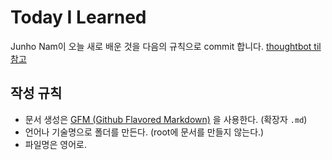 # Today I Learned

Junho Nam이 오늘 새로 배운 것을 다음의 규칙으로 commit 합니다. [thoughtbot til 참고](https://github.com/thoughtbot/til)

## 작성 규칙
- 문서 생성은 [GFM (Github Flavored Markdown)](https://help.github.com/articles/github-flavored-markdown/) 을 사용한다. (확장자 `.md`)
- 언어나 기술명으로 폴더를 만든다. (root에 문서를 만들지 않는다.)
- 파일명은 영어로.
